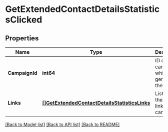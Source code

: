 # GetExtendedContactDetailsStatisticsClicked

## Properties
Name | Type | Description | Notes
------------ | ------------- | ------------- | -------------
**CampaignId** | **int64** | ID of the campaign which generated the event | [default to null]
**Links** | [**[]GetExtendedContactDetailsStatisticsLinks**](getExtendedContactDetails_statistics_links.md) | Listing of the clicked links for the campaign | [default to null]

[[Back to Model list]](../README.md#documentation-for-models) [[Back to API list]](../README.md#documentation-for-api-endpoints) [[Back to README]](../README.md)


